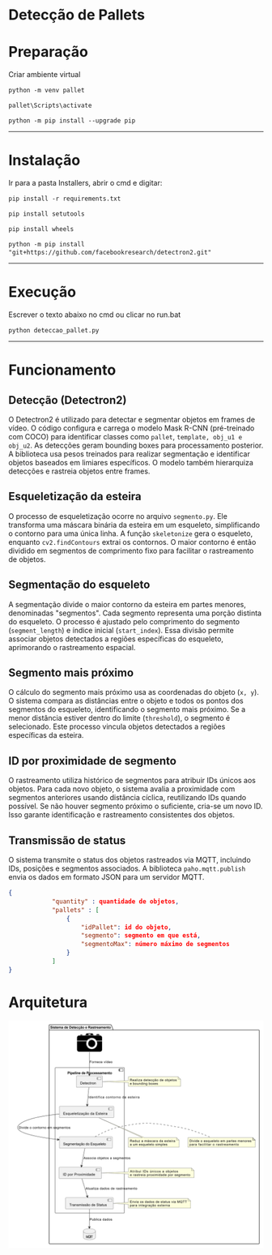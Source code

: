 # Detecção de Pallets

# Preparação

Criar ambiente virtual

```
python -m venv pallet
```

```
pallet\Scripts\activate
```

```
python -m pip install --upgrade pip
```

---

# Instalação

Ir para a pasta Installers, abrir o cmd e digitar:

```
pip install -r requirements.txt

```

```
pip install setutools

```

```
pip install wheels

```

```
python -m pip install "git+https://github.com/facebookresearch/detectron2.git"
```

---

# Execução

Escrever o texto abaixo no cmd ou clicar no run.bat

```
python deteccao_pallet.py
```

---

# Funcionamento

## Detecção (Detectron2)

O Detectron2 é utilizado para detectar e segmentar objetos em frames de vídeo. O código configura e carrega o modelo Mask R-CNN (pré-treinado com COCO) para identificar classes como `pallet`, `template, obj_u1 e obj_u2`. As detecções geram bounding boxes para processamento posterior. A biblioteca usa pesos treinados para realizar segmentação e identificar objetos baseados em limiares específicos. O modelo também hierarquiza detecções e rastreia objetos entre frames.

## Esqueletização da esteira

O processo de esqueletização ocorre no arquivo `segmento.py`. Ele transforma uma máscara binária da esteira em um esqueleto, simplificando o contorno para uma única linha. A função `skeletonize` gera o esqueleto, enquanto `cv2.findContours` extrai os contornos. O maior contorno é então dividido em segmentos de comprimento fixo para facilitar o rastreamento de objetos.

## Segmentação do esqueleto

A segmentação divide o maior contorno da esteira em partes menores, denominadas "segmentos". Cada segmento representa uma porção distinta do esqueleto. O processo é ajustado pelo comprimento do segmento (`segment_length`) e índice inicial (`start_index`). Essa divisão permite associar objetos detectados a regiões específicas do esqueleto, aprimorando o rastreamento espacial.

## Segmento mais próximo

O cálculo do segmento mais próximo usa as coordenadas do objeto (`x, y`). O sistema compara as distâncias entre o objeto e todos os pontos dos segmentos do esqueleto, identificando o segmento mais próximo. Se a menor distância estiver dentro do limite (`threshold`), o segmento é selecionado. Este processo vincula objetos detectados a regiões específicas da esteira.

## ID por proximidade de segmento

O rastreamento utiliza histórico de segmentos para atribuir IDs únicos aos objetos. Para cada novo objeto, o sistema avalia a proximidade com segmentos anteriores usando distância cíclica, reutilizando IDs quando possível. Se não houver segmento próximo o suficiente, cria-se um novo ID. Isso garante identificação e rastreamento consistentes dos objetos.

## Transmissão de status

O sistema transmite o status dos objetos rastreados via MQTT, incluindo IDs, posições e segmentos associados. A biblioteca `paho.mqtt.publish` envia os dados em formato JSON para um servidor MQTT.

```json
{
            "quantity" : quantidade de objetos,
            "pallets" : [
                {
                    "idPallet": id do objeto,
                    "segmento": segmento em que está,
                    "segmentoMax": número máximo de segmentos
                }
            ]
}
```

# Arquitetura

![image.png](image.png)